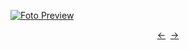 [![Foto Preview](preview/n332.avif)](https://20essentials.github.io/project-000-332)

<div align="center" style="display: flex; justify-content: center;">
  <a  href="https://github.com/20essentials/project-000-331" target="_blank">&#8592;</a>
  &nbsp;&nbsp;
  <a  href="https://github.com/20essentials/project-000-333" target="_blank">&#8594;</a>
</div>
